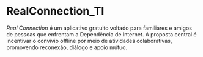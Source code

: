# RealConnection_TI
 *Real Connection* é um aplicativo gratuito voltado para familiares e amigos de pessoas que enfrentam a Dependência de Internet. A proposta central é incentivar o convívio offline por meio de atividades colaborativas, promovendo reconexão, diálogo e apoio mútuo.
